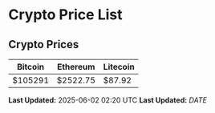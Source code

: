# Crypto Price List

## Crypto Prices
| Bitcoin | Ethereum | Litecoin |
| ------- | -------- | -------- |
| $105291 | $2522.75 | $87.92 |
**Last Updated:** 2025-06-02 02:20 UTC
**Last Updated:** $DATE$
